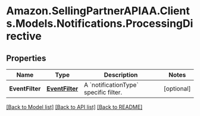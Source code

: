 # Amazon.SellingPartnerAPIAA.Clients.Models.Notifications.ProcessingDirective
## Properties

Name | Type | Description | Notes
------------ | ------------- | ------------- | -------------
**EventFilter** | [**EventFilter**](EventFilter.md) | A &#x60;notificationType&#x60; specific filter. | [optional] 

[[Back to Model list]](../README.md#documentation-for-models) [[Back to API list]](../README.md#documentation-for-api-endpoints) [[Back to README]](../README.md)

